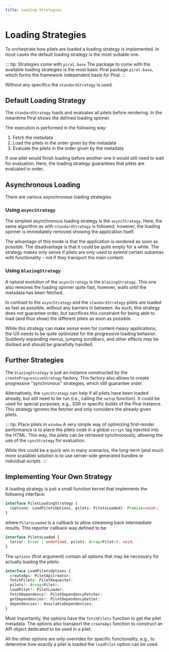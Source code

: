 ```yaml
---
title: Loading Strategies
---
```


# Loading Strategies

To orchestrate how pilets are loaded a loading strategy is implemented. In most cases the default loading strategy is the most suitable one.

::: tip: Strategies come with `piral.base`
The package to come with the available loading strategies is the most basic Piral package `piral-base`, which forms the framework independent basis for Piral.
:::

Without any specifics the `standardStrategy` is used.

## Default Loading Strategy

The `standardStrategy` loads and evaluates all pilets before rendering. In the meantime Piral shows the defined loading spinner.

The execution is performed in the following way:

1. Fetch the metadata
2. Load the pilets in the order given by the metadata
3. Evaluate the pilets in the order given by the metadata

If one pilet would finish loading before another one it would still need to wait for evaluation. Here, the loading strategy guarantees that pilets are evaluated in order.

## Asynchronous Loading

There are various asynchronous loading strategies.

### Using `asyncStrategy`

The simplest asynchronous loading strategy is the `asyncStrategy`. Here, the same algorithm as with `standardStrategy` is followed, however, the loading spinner is immediately removed showing the application itself.

The advantage of this mode is that the application is rendered as soon as possible. The disadvantage is that it could be quite empty for a while. The strategy makes only sense if pilets are only used to extend certain subareas with functionality - not if they transport the main content.

### Using `blazingStrategy`

A natural evolution of the `asyncStrategy` is the `blazingStrategy`. This one also removes the loading spinner quite fast, however, waits until the metadata has been fetched.

In contrast to the `asyncStrategy` and the `standardStrategy` pilets are loaded as fast as possible, without any barriers in between. As such, this strategy does not guarantee order, but sacrifices this constraint for being able to load (and thus show) the different pilets as soon as possible.

While this strategy can make sense even for content-heavy applications, the UX needs to be quite optimized for the progressive loading behavior. Suddenly expanding menus, jumping scrollbars, and other effects may be disliked and should be gracefully handled.

## Further Strategies

The `blazingStrategy` is just an instance constructed by the `createProgressiveStrategy` factory. This factory also allows to create progressive "synchronous" strategies, which still guarantee order.

Alternatively, the `syncStrategy` can help if all pilets have been loaded already, but still need to be run (i.e., calling the `setup` function). It could be used for special purposes, e.g., SSR or specific builds of the Piral instance. This strategy ignores the fetcher and only considers the already given pilets.

::: tip: Place pilets in `window`
A very simple way of optimizing first-render performance is to place the pilets code in a global `script` tag injected into the HTML. This way, the pilets can be retrieved synchronously, allowing the use of the `syncStrategy` for evaluation.

While this could be a quick win in many scenarios, the long-term (and much more scalable) solution is to use server-side generated bundles or individual scripts.
:::

## Implementing Your Own Strategy

A loading strategy is just a small function kernel that implements the following interface:

```ts
interface PiletLoadingStrategy {
  (options: LoadPiletsOptions, pilets: PiletsLoaded): Promise<void>;
}
```

where `PiletsLoaded` is a callback to allow streaming back intermediate results. This reporter callback was defined to be:

```ts
interface PiletsLoaded {
  (error: Error | undefined, pilets: Array<Pilet>): void;
}
```

The `options` (first argument) contain all options that may be necessary for actually loading the pilets:

```ts
interface LoadPiletsOptions {
  createApi: PiletApiCreator;
  fetchPilets: PiletRequester;
  pilets?: Array<Pilet>;
  loadPilet?: PiletLoader;
  fetchDependency?: PiletDependencyFetcher;
  getDependencies?: PiletDependencyGetter;
  dependencies?: AvailableDependencies;
}
```

Most importantly, the options have the `fetchPilets` function to get the pilet metadata. The options also transport the `createApi` function to construct an API object dedicated to be used in a pilet.

All the other options are only overrides for specific functionality, e.g., to determine how exactly a pilet is loaded the `loadPilet` option can be used.
